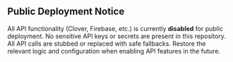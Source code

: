 ## Public Deployment Notice

All API functionality (Clover, Firebase, etc.) is currently **disabled** for public deployment. No sensitive API keys or secrets are present in this repository. All API calls are stubbed or replaced with safe fallbacks. Restore the relevant logic and configuration when enabling API features in the future. 